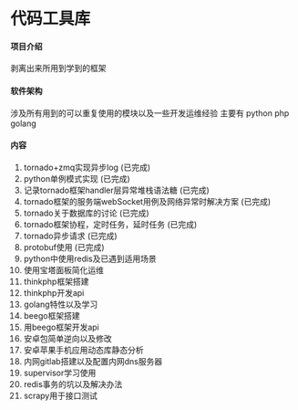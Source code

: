 # 代码工具库

#### 项目介绍
剥离出来所用到学到的框架

#### 软件架构
涉及所有用到的可以重复使用的模块以及一些开发运维经验
主要有 python php golang


#### 内容

1. tornado+zmq实现异步log                                                 (已完成)
2. python单例模式实现                                                     (已完成)
3. 记录tornado框架handler层异常堆栈语法糖                                 (已完成)
4. tornado框架的服务端webSocket用例及网络异常时解决方案                   (已完成)
5. tornado关于数据库的讨论                                                (已完成)
6. tornado框架协程，定时任务，延时任务                                    (已完成)
7. tornado异步请求                                                        (已完成)
8. protobuf使用                                                           (已完成)
9. python中使用redis及已遇到适用场景
10. 使用宝塔面板简化运维
11. thinkphp框架搭建
12. thinkphp开发api
13. golang特性以及学习
14. beego框架搭建
15. 用beego框架开发api
16. 安卓包简单逆向以及修改
17. 安卓苹果手机应用动态库静态分析
18. 内网gitlab搭建以及配置内网dns服务器
19. supervisor学习使用
20. redis事务的坑以及解决办法
21. scrapy用于接口测试